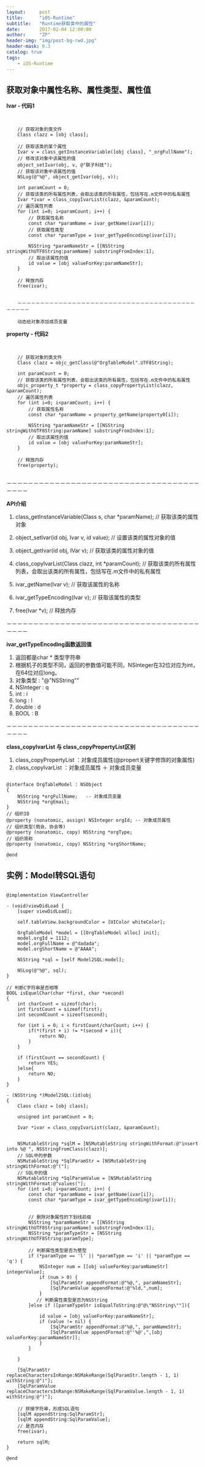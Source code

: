 ```yaml
---
layout:     post
title:      "iOS-Runtime"
subtitle:   "Runtime获取类中的属性"
date:       2017-02-04 12:00:00
author:     "ZP"
header-img: "img/post-bg-rwd.jpg"
header-mask: 0.3
catalog: true
tags:
    - iOS-Runtime
---
```


## 获取对象中属性名称、属性类型、属性值

**Ivar - 代码1**

```


    // 获取对象的类文件
    Class clazz = [obj class];

    // 获取该类的某个属性    
    Ivar v = class_getInstanceVariable([obj class], "_orgFullName");
    // 修改该对象中该属性的值
    object_setIvar(obj, v, @"联子科技");
    // 获取该对象中该属性的值
    NSLog(@"%@", object_getIvar(obj, v));
    
    int paramCount = 0;
    // 获取该类的所有属性列表，会取出该类的所有属性，包括写在.m文件中的私有属性
    Ivar *ivar = class_copyIvarList(clazz, &paramCount);
    // 遍历属性列表
    for (int i=0; i<paramCount; i++) {
        // 获取属性名称
        const char *paramName = ivar_getName(ivar[i]);
        // 获取属性类型
        const char *paramType = ivar_getTypeEncoding(ivar[i]);
        
        NSString *paramNameStr = [[NSString stringWithUTF8String:paramName] substringFromIndex:1];
        // 取出该属性的值
        id value = [obj valueForKey:paramNameStr];
    }
    
    // 释放内存
    free(ivar);
    
    
    －－－－－－－－－－－－－－－－－－－－－－－－－－－－－－－－－－－－－－－－－－－－
    
    动态给对象添加成员变量
```


**property - 代码2**

```


    // 获取对象的类文件
    Class clazz = objc_getClass(@"OrgTableModel".UTF8String);
    
    int paramCount = 0;
    // 获取该类的所有属性列表，会取出该类的所有属性，包括写在.m文件中的私有属性
    objc_property_t *property = class_copyPropertyList(clazz, &paramCount);
    // 遍历属性列表
    for (int i=0; i<paramCount; i++) {
        // 获取属性名称
        const char *paramName = property_getName(property0[i]);
        
        NSString *paramNameStr = [[NSString stringWithUTF8String:paramName] substringFromIndex:1];
        // 取出该属性的值
        id value = [obj valueForKey:paramNameStr];
    }
    
    // 释放内存
    free(property);
    
```

－－－－－－－－－－－－－－－－－－－－－－－－－－－－－－－－－－－－－－－－

**API介绍**

1. class_getInstanceVariable(Class s, char *paramName); // 获取该类的属性对象

2. object_setIvar(id obj, Ivar v, id value); // 设置该类的属性对象的值

3. object_getIvar(id obj, IVar v); // 获取该类的属性对象的值

4. class_copyIvarList(Class clazz, int *paramCount); // 获取该类的所有属性列表，会取出该类的所有属性，包括写在.m文件中的私有属性

5. ivar_getName(Ivar v); // 获取该属性的名称

6. ivar_getTypeEncoding(Ivar v); // 获取该属性的类型
7. free(Ivar *v); // 释放内存 


－－－－－－－－－－－－－－－－－－－－－－－－－－－－－－－－－－－－－－－－

**ivar_getTypeEncoding函数返回值**

1. 返回都是char * 类型字符串
2. 根据机子的类型不同，返回的参数值可能不同，NSInteger在32位对应为int，在64位对应long。
3. 对象类型 : "@\"NSString\""
4. NSInteger : q
5. int : i
6. long : l
7. double : d
8. BOOL : B

－－－－－－－－－－－－－－－－－－－－－－－－－－－－－－－－－－－－－－－－

**class_copyIvarList 与 class_copyPropertyList区别**

1. class_copyPropertyList ：对象成员属性(@propert关键字修饰的对象属性)
2. class_copyIvarList ：对象成员属性 ＋ 对象成员变量

```

@interface OrgTableModel : NSObject
{
    NSString *orgFullName;   -- 对象成员变量
    NSString *orgEmail;
}
// 组织ID
@property (nonatomic, assign) NSInteger orgId; -- 对象成员属性
// 组织类型(商会、协会等)
@property (nonatomic, copy) NSString *orgType;
// 组织简称
@property (nonatomic, copy) NSString *orgShortName;

@end

```


## 实例：Model转SQL语句

```

@implementation ViewController

- (void)viewDidLoad {
    [super viewDidLoad];
    
    self.tableView.backgroundColor = [UIColor whiteColor];
    
    OrgTableModel *model = [[OrgTableModel alloc] init];
    model.orgId = 1112;
    model.orgFullName = @"dadada";
    model.orgShortName = @"AAAA";
    
    NSString *sql = [self Model2SQL:model];
    
    NSLog(@"%@", sql);
}

// 判断C字符串是否相等
BOOL isEquelChar(char *first, char *second)
{
    int charCount = sizeof(char);
    int firstCount = sizeof(first);
    int secondCount = sizeof(second);
    
    for (int i = 0; i < firstCount/charCount; i++) {
        if(*(first + i) != *(second + i)){
            return NO;
        }
    }
    
    if (firstCount == secondCount) {
        return YES;
    }else{
        return NO;
    }
}

- (NSString *)Model2SQL:(id)obj
{
    Class clazz = [obj class];
    
    unsigned int paramCount = 0;
    
    Ivar *ivar = class_copyIvarList(clazz, &paramCount);
    
    
    NSMutableString *sqlM = [NSMutableString stringWithFormat:@"insert into %@ ", NSStringFromClass(clazz)];
    // SQL中的参数
    NSMutableString *SqlParamStr = [NSMutableString stringWithFormat:@"("];
    // SQL中的值
    NSMutableString *SqlParamValue = [NSMutableString stringWithFormat:@"values("];
    for (int i=0; i<paramCount; i++) {
        const char *paramName = ivar_getName(ivar[i]);
        const char *paramType = ivar_getTypeEncoding(ivar[i]);
        

        // 删除对象属性的下划线前缀
        NSString *paramNameStr = [[NSString stringWithUTF8String:paramName] substringFromIndex:1];
        NSString *paramTypeStr = [NSString stringWithUTF8String:paramType];
        
        // 判断属性类型是否为整型
        if (*paramType == 'l' || *paramType == 'i' || *paramType == 'q') {
            NSInteger num = [[obj valueForKey:paramNameStr] integerValue];
            if (num > 0) {
                [SqlParamStr appendFormat:@"%@,", paramNameStr];
                [SqlParamValue appendFormat:@"%ld,",num];
            }
           // 判断属性类型是否为NSString 
        }else if ([paramTypeStr isEqualToString:@"@\"NSString\""]){
            
            id value = [obj valueForKey:paramNameStr];
            if (value != nil) {
                [SqlParamStr appendFormat:@"%@,", paramNameStr];
                [SqlParamValue appendFormat:@"'%@',",[obj valueForKey:paramNameStr]];
            }
        }

    }
    
    [SqlParamStr replaceCharactersInRange:NSMakeRange(SqlParamStr.length - 1, 1) withString:@")"];
    [SqlParamValue replaceCharactersInRange:NSMakeRange(SqlParamValue.length - 1, 1) withString:@")"];
    
    // 拼接字符串，形成SQL语句
    [sqlM appendString:SqlParamStr];
    [sqlM appendString:SqlParamValue];
    // 是否内存
    free(ivar);
    
    return sqlM;
}

@end

```

